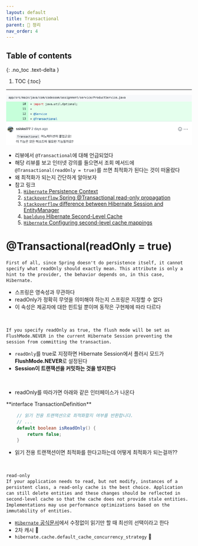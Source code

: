 ```yaml
---
layout: default
title: Transactional
parent: 📕 정리
nav_order: 4
---
```

## Table of contents
{: .no_toc .text-delta }

1. TOC
{:toc}
---

![](../../assets/images/algorithmTheory/transactional/TransactionalReview.png)

- 리뷰에서 `@Transactional`에 대해 언급되었다
- 해당 리뷰를 보고 인터넷 강의를 들으면서 조회 메서드에 `@Transactional(readOnly = true)`를 쓰면 최적화가 된다는 것이 떠올랐다
- 왜 최적화가 되는지 간단하게 알아보자
- 참고 링크
    1. [`Hibernate` Persistence Context](https://docs.jboss.org/hibernate/orm/6.1/userguide/html_single/Hibernate_User_Guide.html#pc)
    2. [`stackoverflow` Spring @Transactional read-only propagation](https://stackoverflow.com/questions/1614139/spring-transactional-read-only-propagation)
    3. [`stackoverflow` difference between Hibernate Session and EntityManager](https://stackoverflow.com/questions/16670447/difference-between-hibernate-session-and-entitymanager)
    4. [`baeldung` Hibernate Second-Level Cache](https://www.baeldung.com/hibernate-second-level-cache)
    5. [`Hibernate` Configuring second-level cache mappings](https://docs.jboss.org/hibernate/orm/6.1/userguide/html_single/Hibernate_User_Guide.html#caching-mappings)

# **@Transactional(readOnly = true)**


```
First of all, since Spring doesn't do persistence itself, it cannot specify what readOnly should exactly mean. This attribute is only a hint to the provider, the behavior depends on, in this case, Hibernate.
```

- 스프링은 영속성과 무관하다 
- readOnly가 정확히 무엇을 의미해야 하는지 스프링은 지정할 수 없다
- 이 속성은 제공자에 대한 힌트일 뿐이며 동작은 구현체에 따라 다르다

<br>

```
If you specify readOnly as true, the flush mode will be set as FlushMode.NEVER in the current Hibernate Session preventing the session from committing the transaction.
```

- `readOnly`를 true로 지정하면 Hibernate Session에서 플러시 모드가 **FlushMode.NEVER**로 설정된다
- **Session이 트랜잭션을 커밋하는 것을 방지한다**

<br>

- readOnly를 따라가면 아래와 같은 인터페이스가 나온다

<div class="code-example" markdown="1">
**interface TransactionDefinition**
</div>

```java
    // 읽기 전용 트랜잭션으로 최적화할지 여부를 반환합니다.
    // ...
	default boolean isReadOnly() {
		return false;
	}
```

- 읽기 전용 트랜잭션이면 최적화를 한다고하는데 어떻게 최적화가 되는걸까??

<br>

```
read-only
If your application needs to read, but not modify, instances of a persistent class, a read-only cache is the best choice. Application can still delete entities and these changes should be reflected in second-level cache so that the cache does not provide stale entities. Implementations may use performance optimizations based on the immutability of entities.
```

- [`Hibernate` 공식문서](https://docs.jboss.org/hibernate/orm/6.1/userguide/html_single/Hibernate_User_Guide.html#caching-mappings)에서 수정없이 읽기만 할 때 최선의 선택이라고 한다
- 2차 캐시 🚩
- `hibernate.cache.default_cache_concurrency_strategy` 🚩







